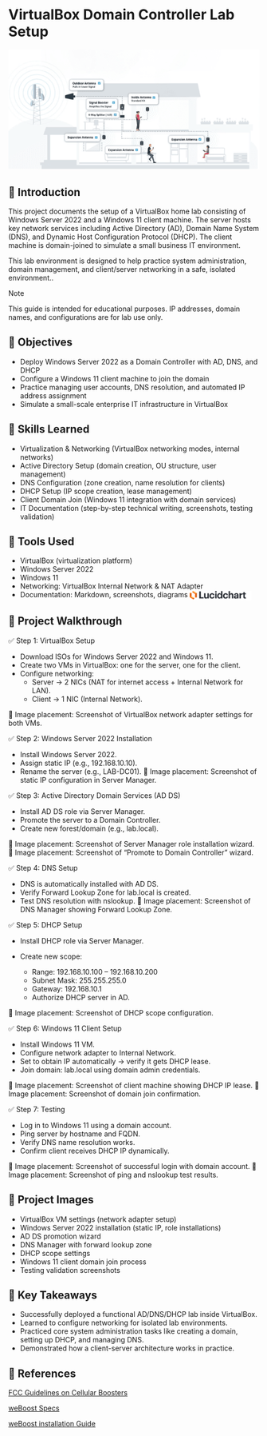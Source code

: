 
# VirtualBox Domain Controller Lab Setup

![Antenna Project cover photo](https://github.com/josiasdelbois/Wireless-Signal-Infrastructure-Implementation/blob/main/Assets/Antenna%20Project%20Photo%201.1.png)

## 📘 Introduction
This project documents the setup of a VirtualBox home lab consisting of Windows Server 2022 and a Windows 11 client machine. The server hosts key network services including Active Directory (AD), Domain Name System (DNS), and Dynamic Host Configuration Protocol (DHCP). The client machine is domain-joined to simulate a small business IT environment.

This lab environment is designed to help practice system administration, domain management, and client/server networking in a safe, isolated environment..

> [!NOTE]
> This guide is intended for educational purposes. IP addresses, domain names, and configurations are for lab use only.

## 🎯 Objectives 

- Deploy Windows Server 2022 as a Domain Controller with AD, DNS, and DHCP
- Configure a Windows 11 client machine to join the domain
- Practice managing user accounts, DNS resolution, and automated IP address assignment 
- Simulate a small-scale enterprise IT infrastructure in VirtualBox

## 🚀 Skills Learned

- Virtualization & Networking (VirtualBox networking modes, internal networks)
- Active Directory Setup (domain creation, OU structure, user management)
- DNS Configuration (zone creation, name resolution for clients)
- DHCP Setup (IP scope creation, lease management)
- Client Domain Join (Windows 11 integration with domain services)
- IT Documentation (step-by-step technical writing, screenshots, testing validation)

## 🔧 Tools Used

- VirtualBox (virtualization platform) 
- Windows Server 2022
- Windows 11 
- Networking: VirtualBox Internal Network & NAT Adapter
- Documentation: Markdown, screenshots, diagrams <img src="https://github.com/josiasdelbois/Wireless-Signal-Infrastructure-Implementation/blob/main/Assets/Lucidchart_logo_(September_2021).svg.png" width="124" style="vertical-align:middle;">

## 🧪 Project Walkthrough

✅ Step 1: VirtualBox Setup

- Download ISOs for Windows Server 2022 and Windows 11.
- Create two VMs in VirtualBox: one for the server, one for the client.
- Configure networking:
    - Server → 2 NICs (NAT for internet access + Internal Network for LAN).
    - Client → 1 NIC (Internal Network).

📸 Image placement: Screenshot of VirtualBox network adapter settings for both VMs.

✅ Step 2: Windows Server 2022 Installation
- Install Windows Server 2022.
- Assign static IP (e.g., 192.168.10.10).
- Rename the server (e.g., LAB-DC01).
📸 Image placement: Screenshot of static IP configuration in Server Manager.

✅ Step 3: Active Directory Domain Services (AD DS)
- Install AD DS role via Server Manager.
- Promote the server to a Domain Controller.
- Create new forest/domain (e.g., lab.local).

📸 Image placement: Screenshot of Server Manager role installation wizard.
📸 Image placement: Screenshot of “Promote to Domain Controller” wizard.

✅ Step 4: DNS Setup
- DNS is automatically installed with AD DS.
- Verify Forward Lookup Zone for lab.local is created.
- Test DNS resolution with nslookup.
📸 Image placement: Screenshot of DNS Manager showing Forward Lookup Zone.

✅ Step 5: DHCP Setup
- Install DHCP role via Server Manager.
- Create new scope:

    - Range: 192.168.10.100 – 192.168.10.200
    - Subnet Mask: 255.255.255.0
    - Gateway: 192.168.10.1
    - Authorize DHCP server in AD.

📸 Image placement: Screenshot of DHCP scope configuration.

✅ Step 6: Windows 11 Client Setup
- Install Windows 11 VM.
- Configure network adapter to Internal Network.
- Set to obtain IP automatically → verify it gets DHCP lease.
- Join domain: lab.local using domain admin credentials.

📸 Image placement: Screenshot of client machine showing DHCP IP lease.
📸 Image placement: Screenshot of domain join confirmation.

✅ Step 7: Testing
- Log in to Windows 11 using a domain account.
- Ping server by hostname and FQDN.
- Verify DNS name resolution works.
- Confirm client receives DHCP IP dynamically.

📸 Image placement: Screenshot of successful login with domain account.
📸 Image placement: Screenshot of ping and nslookup test results.

## 📸 Project Images

- VirtualBox VM settings (network adapter setup)
- Windows Server 2022 installation (static IP, role installations)
- AD DS promotion wizard
- DNS Manager with forward lookup zone
- DHCP scope settings
- Windows 11 client domain join process
- Testing validation screenshots

## 🔑 Key Takeaways

- Successfully deployed a functional AD/DNS/DHCP lab inside VirtualBox.
- Learned to configure networking for isolated lab environments.
- Practiced core system administration tasks like creating a domain, setting up DHCP, and managing DNS.
- Demonstrated how a client-server architecture works in practice.

## 📎 References 

[FCC Guidelines on Cellular Boosters](https://www.fcc.gov/wireless/bureau-divisions/mobility-division/signal-boosters/consumer-signal-boosters) 

[weBoost Specs](https://github.com/josiasdelbois/Wireless-Signal-Infrastructure-Implementation/blob/main/Assets/weBoost%20Technical%20Specs.pdf)

[weBoost installation Guide](https://github.com/josiasdelbois/Wireless-Signal-Infrastructure-Implementation/blob/main/Assets/weBoost%20installation%20Guide.pdf)
